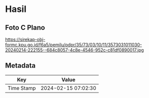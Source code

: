 # Hasil

## Foto C Plano

https://sirekap-obj-formc.kpu.go.id/f6a5/pemilu/pdpr/35/73/03/10/11/3573031011030-20240214-222155--684c8057-4c8e-4546-952c-c81df0890017.jpg


## Metadata

| Key        | Value               |
| ---------- | ------------------- |
| Time Stamp | 2024-02-15 07:02:30 |



